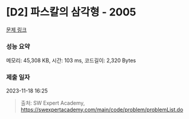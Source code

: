 # [D2] 파스칼의 삼각형 - 2005 

[문제 링크](https://swexpertacademy.com/main/code/problem/problemDetail.do?contestProbId=AV5P0-h6Ak4DFAUq) 

### 성능 요약

메모리: 45,308 KB, 시간: 103 ms, 코드길이: 2,320 Bytes

### 제출 일자

2023-11-18 16:25



> 출처: SW Expert Academy, https://swexpertacademy.com/main/code/problem/problemList.do